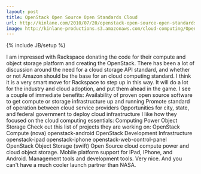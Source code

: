 ```yaml
---
layout: post
title: OpenStack Open Source Open Standards Cloud 
url: http://kinlane.com/2010/07/20/openstack-open-source-open-standards-cloud/
image: http://kinlane-productions.s3.amazonaws.com/cloud-computing/OpenStack_200.jpeg
---
```

{% include JB/setup %}
<p>
     I am impressed with Rackspace donating the code for their compute and object storage platform and creating the OpenStack. There has been a lot of discussion around the need for a cloud storage API standard, and whether or not Amazon should be the base for an cloud computing standard. I think it is a very smart move for Rackspace to step up in this way. It will do a lot for the industry and cloud adoption, and put them ahead in the game. I see a couple of immediate benefits: Availability of proven open source software to get compute or storage infrastructure up and running Promote standard of operation between cloud service providers Opportunities for city, state, and federal government to deploy cloud infrastructure I like how they focused on the cloud computing essentials: Computing Power Object Storage Check out this list of projects they are working on: OpenStack Compute (nova) openstack-android OpenStack Development Infrastructure openstack-ipad openstack-iphone openstack-web-control-panel OpenStack Object Storage (swift) Open Source cloud compute power and cloud object storage. Mobile platform support for IPad, IPhone, and Android. Management tools and development tools. Very nice. And you can't have a much cooler launch partner than NASA.
</p>